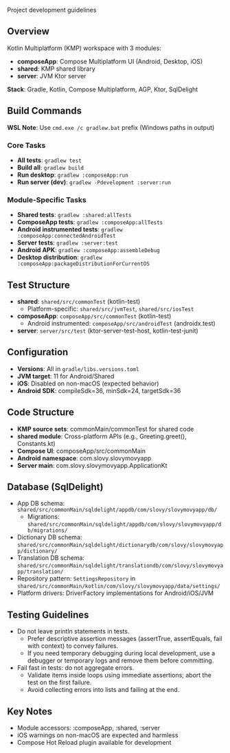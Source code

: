 Project development guidelines

## Overview
Kotlin Multiplatform (KMP) workspace with 3 modules:
- **composeApp**: Compose Multiplatform UI (Android, Desktop, iOS)
- **shared**: KMP shared library
- **server**: JVM Ktor server

**Stack**: Gradle, Kotlin, Compose Multiplatform, AGP, Ktor, SqlDelight

## Build Commands
**WSL Note**: Use `cmd.exe /c gradlew.bat` prefix (Windows paths in output)

### Core Tasks
- **All tests**: `gradlew test`
- **Build all**: `gradlew build`
- **Run desktop**: `gradlew :composeApp:run`
- **Run server (dev)**: `gradlew -Pdevelopment :server:run`

### Module-Specific Tasks
- **Shared tests**: `gradlew :shared:allTests`
- **ComposeApp tests**: `gradlew :composeApp:allTests` 
- **Android instrumented tests**: `gradlew :composeApp:connectedAndroidTest`
- **Server tests**: `gradlew :server:test`
- **Android APK**: `gradlew :composeApp:assembleDebug`
- **Desktop distribution**: `gradlew :composeApp:packageDistributionForCurrentOS`

## Test Structure
- **shared**: `shared/src/commonTest` (kotlin-test)
  - Platform-specific: `shared/src/jvmTest`, `shared/src/iosTest`
- **composeApp**: `composeApp/src/commonTest` (kotlin-test)
  - Android instrumented: `composeApp/src/androidTest` (androidx.test)
- **server**: `server/src/test` (ktor-server-test-host, kotlin-test-junit)

## Configuration
- **Versions**: All in `gradle/libs.versions.toml`
- **JVM target**: 11 for Android/Shared
- **iOS**: Disabled on non-macOS (expected behavior)
- **Android SDK**: compileSdk=36, minSdk=24, targetSdk=36

## Code Structure
- **KMP source sets**: commonMain/commonTest for shared code
- **shared module**: Cross-platform APIs (e.g., Greeting.greet(), Constants.kt)
- **Compose UI**: composeApp/src/commonMain
- **Android namespace**: com.slovy.slovymovyapp
- **Server main**: com.slovy.slovymovyapp.ApplicationKt

## Database (SqlDelight)
- App DB schema: `shared/src/commonMain/sqldelight/appdb/com/slovy/slovymovyapp/db/`
  - Migrations: `shared/src/commonMain/sqldelight/appdb/com/slovy/slovymovyapp/db/migrations/`
- Dictionary DB schema: `shared/src/commonMain/sqldelight/dictionarydb/com/slovy/slovymovyapp/dictionary/`
- Translation DB schema: `shared/src/commonMain/sqldelight/translationdb/com/slovy/slovymovyapp/translation/`
- Repository pattern: `SettingsRepository` in `shared/src/commonMain/kotlin/com/slovy/slovymovyapp/data/settings/`
- Platform drivers: DriverFactory implementations for Android/iOS/JVM

## Testing Guidelines
- Do not leave println statements in tests.
  - Prefer descriptive assertion messages (assertTrue, assertEquals, fail with context) to convey failures.
  - If you need temporary debugging during local development, use a debugger or temporary logs and remove them before committing.
- Fail fast in tests: do not aggregate errors.
  - Validate items inside loops using immediate assertions; abort the test on the first failure.
  - Avoid collecting errors into lists and failing at the end.

## Key Notes
- Module accessors: :composeApp, :shared, :server
- iOS warnings on non-macOS are expected and harmless
- Compose Hot Reload plugin available for development